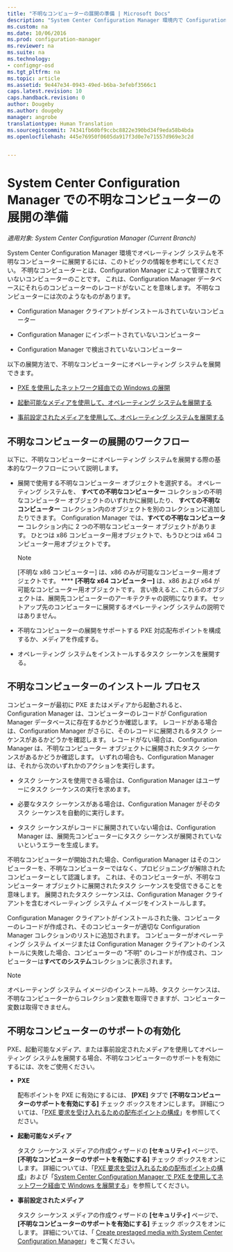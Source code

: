 ```yaml
---
title: "不明なコンピューターの展開の準備 | Microsoft Docs"
description: "System Center Configuration Manager 環境内で Configuration Manager によって管理されていないコンピューターにオペレーティング システムを展開する方法について説明します。"
ms.custom: na
ms.date: 10/06/2016
ms.prod: configuration-manager
ms.reviewer: na
ms.suite: na
ms.technology:
- configmgr-osd
ms.tgt_pltfrm: na
ms.topic: article
ms.assetid: 9e447e34-0943-49ed-b6ba-3efebf3566c1
caps.latest.revision: 10
caps.handback.revision: 0
author: Dougeby
ms.author: dougeby
manager: angrobe
translationtype: Human Translation
ms.sourcegitcommit: 74341fb60bf9ccbc8822e390bd34f9eda58b4bda
ms.openlocfilehash: 445e76950f0605da917f3d0e7e71557d969e3c2d


---
```

# <a name="prepare-for-unknown-computer-deployments-in-system-center-configuration-manager"></a>System Center Configuration Manager での不明なコンピューターの展開の準備

*適用対象: System Center Configuration Manager (Current Branch)*

System Center Configuration Manager 環境でオペレーティング システムを不明なコンピューターに展開するには、このトピックの情報を参考にしてください。 不明なコンピューターとは、Configuration Manager によって管理されていないコンピューターのことです。 これは、Configuration Manager データベースにそれらのコンピューターのレコードがないことを意味します。 不明なコンピューターには次のようなものがあります。  

-   Configuration Manager クライアントがインストールされていないコンピューター  

-   Configuration Manager にインポートされていないコンピューター  

-   Configuration Manager で検出されていないコンピューター  

 以下の展開方法で、不明なコンピューターにオペレーティング システムを展開できます。  

-   [PXE を使用したネットワーク経由での Windows の展開](../deploy-use/use-pxe-to-deploy-windows-over-the-network.md)  

-   [起動可能なメディアを使用して、オペレーティング システムを展開する](../deploy-use/create-bootable-media.md)  

-   [事前設定されたメディアを使用して、オペレーティング システムを展開する](../deploy-use/create-prestaged-media.md)  

## <a name="unknown-computer-deployment-workflow"></a>不明なコンピューターの展開のワークフロー  
 以下に、不明なコンピューターにオペレーティング システムを展開する際の基本的なワークフローについて説明します。  

-   展開で使用する不明なコンピューター オブジェクトを選択する。 オペレーティング システムを、 **すべての不明なコンピューター** コレクションの不明なコンピューター オブジェクトのいずれかに展開したり、 **すべての不明なコンピューター** コレクション内のオブジェクトを別のコレクションに追加したりできます。 Configuration Manager では、**すべての不明なコンピューター** コレクション内に 2 つの不明なコンピューター オブジェクトがあります。 ひとつは x86 コンピューター用オブジェクトで、もうひとつは x64 コンピューター用オブジェクトです。  

    > [!NOTE]  
    >  [不明な x86 コンピューター] は、x86 のみが可能なコンピューター用オブジェクトです。 **** **[不明な x64 コンピューター]** は、x86 および x64 が可能なコンピューター用オブジェクトです。 言い換えると、これらのオブジェクトは、展開先コンピューターのアーキテクチャの説明になります。 セットアップ先のコンピューターに展開するオペレーティング システムの説明ではありません。  

-   不明なコンピューターの展開をサポートする PXE 対応配布ポイントを構成するか、メディアを作成する。  

-   オペレーティング システムをインストールするタスク シーケンスを展開する。  

## <a name="unknown-computer-installation-process"></a>不明なコンピューターのインストール プロセス  
 コンピューターが最初に PXE またはメディアから起動されると、 Configuration Manager は、コンピューターのレコードが Configuration Manager データベースに存在するかどうか確認します。 レコードがある場合は、Configuration Manager がさらに、そのレコードに展開されるタスク シーケンスがあるかどうかを確認します。 レコードがない場合は、Configuration Manager は、不明なコンピューター オブジェクトに展開されたタスク シーケンスがあるかどうか確認します。 いずれの場合も、Configuration Manager は、それから次のいずれかのアクションを実行します。  

-   タスク シーケンスを使用できる場合は、Configuration Manager はユーザーにタスク シーケンスの実行を求めます。  

-   必要なタスク シーケンスがある場合は、Configuration Manager がそのタスク シーケンスを自動的に実行します。  

-   タスク シーケンスがレコードに展開されていない場合は、Configuration Manager は、展開先コンピューターにタスク シーケンスが展開されていないというエラーを生成します。  

 不明なコンピューターが開始された場合、Configuration Manager はそのコンピューターを、不明なコンピューターではなく、プロビジョニングが解除されたコンピューターとして認識します。 これは、そのコンピューターが、不明なコンピューター オブジェクトに展開されたタスク シーケンスを受信できることを意味します。 展開されたタスク シーケンスは、Configuration Manager クライアントを含むオペレーティング システム イメージをインストールします。  

 Configuration Manager クライアントがインストールされた後、コンピューターのレコードが作成され、そのコンピューターが適切な Configuration Manager コレクションのリストに追加されます。 コンピューターがオペレーティング システム イメージまたは Configuration Manager クライアントのインストールに失敗した場合、コンピューターの "不明" のレコードが作成され、コンピューターは**すべてのシステム**コレクションに表示されます。  

> [!NOTE]  
>  オペレーティング システム イメージのインストール時、タスク シーケンスは、不明なコンピューターからコレクション変数を取得できますが、コンピューター変数は取得できません。  

##  <a name="a-namebkmkenablingunknowna-enabling-unknown-computer-support"></a><a name="BKMK_EnablingUnknown"></a> 不明なコンピューターのサポートの有効化  
 PXE、起動可能なメディア、または事前設定されたメディアを使用してオペレーティング システムを展開する場合、不明なコンピューターのサポートを有効にするには、次をご使用ください。  

-   **PXE**  

     配布ポイントを PXE に有効にするには、 **[PXE]** タブで **[不明なコンピューターのサポートを有効にする]** チェック ボックスをオンにします。 詳細については、「[PXE 要求を受け入れるための配布ポイントの構成](prepare-site-system-roles-for-operating-system-deployments.md#BKMK_PXEDistributionPoint)」を参照してください。  

-   **起動可能なメディア**  

     タスク シーケンス メディアの作成ウィザードの **[セキュリティ]** ページで、 **[不明なコンピューターのサポートを有効にする]** チェック ボックスをオンにします。 詳細については、「[PXE 要求を受け入れるための配布ポイントの構成](prepare-site-system-roles-for-operating-system-deployments.md#BKMK_PXEDistributionPoint)」および「[System Center Configuration Manager で PXE を使用してネットワーク経由で Windows を展開する](../deploy-use/use-pxe-to-deploy-windows-over-the-network.md)」を参照してください。  

-   **事前設定されたメディア**  

     タスク シーケンス メディアの作成ウィザードの **[セキュリティ]** ページで、 **[不明なコンピューターのサポートを有効にする]** チェック ボックスをオンにします。 詳細については、「 [Create prestaged media with System Center Configuration Manager](../deploy-use/create-prestaged-media.md)」をご覧ください。  



<!--HONumber=Dec16_HO3-->


